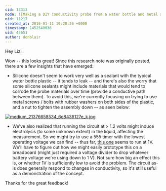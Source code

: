 ```yaml
---
cid: 13313
node: ![Making a DIY conductivity probe from a water bottle and metal screws](../notes/donblair/09-30-2014/making-a-diy-conductivity-probe-from-a-water-bottle-and-metal-screws)
nid: 11217
created_at: 2016-01-11 19:20:36 +0000
timestamp: 1452540036
uid: 43651
author: donblair
---
```


Hey Liz!

Wow -- this looks great!  Since this research note was originally posted, there are a few insights that have emerged:

- Silicone doesn't seem to work very well as a sealant with the typical water bottle plastic -- it tends to leak -- and there's also the worry that some silicone sealants might include materials that would tend to corrode the probe materials over time (provide a conductive path between them).  To avoid this, we're currently focusing on trying to use metal screws / bolts with rubber washers on both sides of the plastic, and a nut to tighten the assembly down -- as seen below: 

[![medium_21376658534_6e8439127e_k.jpg](//i.publiclab.org/system/images/photos/000/013/615/medium/medium_21376658534_6e8439127e_k.jpg)](//i.publiclab.org/system/images/photos/000/013/615/original/medium_21376658534_6e8439127e_k.jpg)

- We've also realized that running the circuit at > 1.2 volts might induce electrolysis (to some unknown extent) in the liquid, affecting the measurement.  So we might try to use a 555 timer with the lowest operating voltage we can find -- thus far, [this one](http://www.digikey.com/product-detail/en/TLC551CD/296-11822-5-ND/382211) seems to run at 1V.  We'll have to figure out how we might easily prototype this on a breadboard (might just required a voltage divider to drop whatever battery voltage we're using down to 1 V).  Not sure how big an effect this is, or whether 1V is sufficiently low to avoid the problem.  The circuit as-is does generally respond to changes in conductivity, so it's still useful as a demonstration of the concept.  

Thanks for the great feedback!